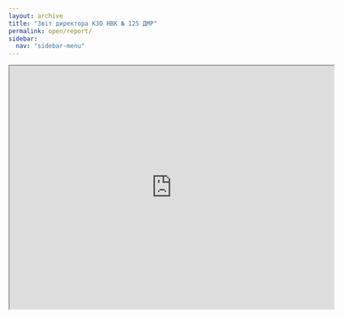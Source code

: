 ```yaml
---
layout: archive
title: "Звіт директора КЗО НВК № 125 ДМР"
permalink: open/report/
sidebar:
  nav: "sidebar-menu"
---
```


<iframe src="https://drive.google.com/file/d/1_Ixt3MzH-NWWLfy2GhRGyFh-a43Kdwt9/preview" width="640" height="480" allow="autoplay"></iframe>
